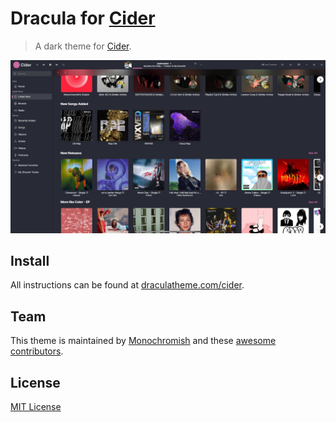 # Dracula for [Cider](https://cider.sh)

> A dark theme for [Cider](https://cider.sh).

![Screenshot](./screenshot.png)

## Install

All instructions can be found at [draculatheme.com/cider](https://draculatheme.com/cider).

## Team

This theme is maintained by [Monochromish](https://github.com/Monochromish) and these [awesome contributors](https://github.com/dracula/cider/graphs/contributors).

## License

[MIT License](./LICENSE)